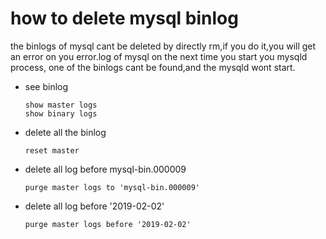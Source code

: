 # how to delete mysql binlog
the binlogs of mysql cant be deleted by directly rm,if you do it,you will get
an error on you error.log of mysql on the next time you start you mysqld 
process, one of the binlogs cant be found,and the mysqld wont start.

*	see binlog

		show master logs
		show binary logs

*	delete all the binlog

		reset master

*	delete all log before mysql-bin.000009

		purge master logs to 'mysql-bin.000009'

*	delete all log before '2019-02-02'

		purge master logs before '2019-02-02'


